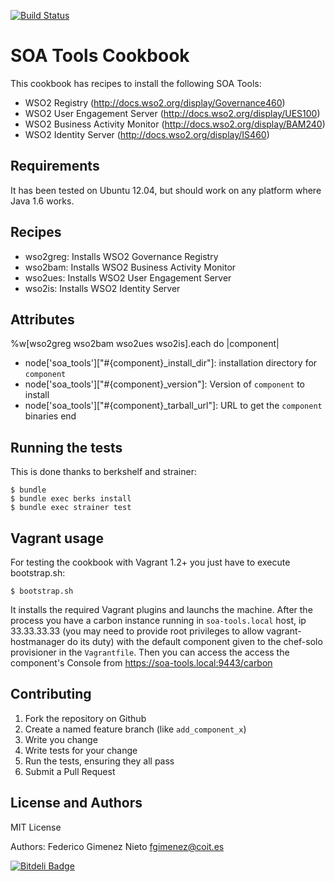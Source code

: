 [![Build Status](https://travis-ci.org/fgimenez/soa-tools-cookbook.png)](https://travis-ci.org/fgimenez/soa-tools-cookbook)

SOA Tools Cookbook
=================
This cookbook has recipes to install the following SOA Tools:

* WSO2 Registry (http://docs.wso2.org/display/Governance460)
* WSO2 User Engagement Server (http://docs.wso2.org/display/UES100)
* WSO2 Business Activity Monitor (http://docs.wso2.org/display/BAM240)
* WSO2 Identity Server (http://docs.wso2.org/display/IS460)

Requirements
------------

It has been tested on Ubuntu 12.04, but should work on any platform where Java 1.6 works. 

Recipes
-------
* wso2greg: Installs WSO2 Governance Registry
* wso2bam: Installs WSO2 Business Activity Monitor
* wso2ues: Installs WSO2 User Engagement Server
* wso2is: Installs WSO2 Identity Server

Attributes
----------
%w[wso2greg wso2bam wso2ues wso2is].each do |component|
* node['soa_tools']["#{component}_install_dir"]: installation directory for ```component```
* node['soa_tools']["#{component}_version"]: Version of ```component``` to install
* node['soa_tools']["#{component}_tarball_url"]: URL to get the ```component``` binaries
end

Running the tests
-----------------

This is done thanks to berkshelf and strainer:

    $ bundle
    $ bundle exec berks install
    $ bundle exec strainer test

Vagrant usage
-------------

For testing the cookbook with Vagrant 1.2+ you just have to execute bootstrap.sh:

    $ bootstrap.sh

It installs the required Vagrant plugins and launchs the machine. After the process you have a carbon instance running in ```soa-tools.local``` host, ip 33.33.33.33 (you may need to provide root privileges to allow vagrant-hostmanager do its duty) with the default component given to the chef-solo provisioner in the ```Vagrantfile```. Then you can access the access the component's Console from https://soa-tools.local:9443/carbon

Contributing
------------

1. Fork the repository on Github
2. Create a named feature branch (like `add_component_x`)
3. Write you change
4. Write tests for your change
5. Run the tests, ensuring they all pass
6. Submit a Pull Request

License and Authors
-------------------
MIT License

Authors: Federico Gimenez Nieto <fgimenez@coit.es>


[![Bitdeli Badge](https://d2weczhvl823v0.cloudfront.net/fgimenez/soa-tools-cookbook/trend.png)](https://bitdeli.com/free "Bitdeli Badge")

